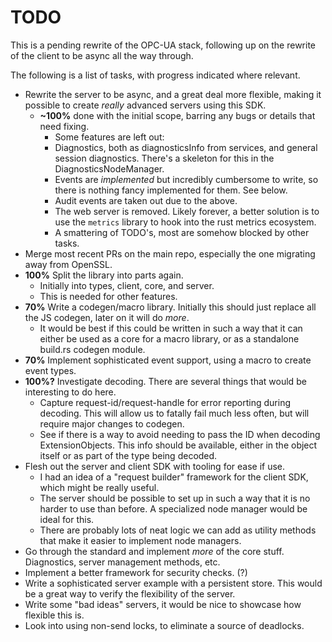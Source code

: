 # TODO

This is a pending rewrite of the OPC-UA stack, following up on the rewrite of the client to be async all the way through.

The following is a list of tasks, with progress indicated where relevant.

 - Rewrite the server to be async, and a great deal more flexible, making it possible to create _really_ advanced servers using this SDK.
   - **~100%** done with the initial scope, barring any bugs or details that need fixing.
     - Some features are left out:
     - Diagnostics, both as diagnosticsInfo from services, and general session diagnostics. There's a skeleton for this in the DiagnosticsNodeManager.
     - Events are _implemented_ but incredibly cumbersome to write, so there is nothing fancy implemented for them. See below.
     - Audit events are taken out due to the above.
     - The web server is removed. Likely forever, a better solution is to use the `metrics` library to hook into the rust metrics ecosystem.
     - A smattering of TODO's, most are somehow blocked by other tasks.
 - Merge most recent PRs on the main repo, especially the one migrating away from OpenSSL.
 - **100%** Split the library into parts again.
   - Initially into types, client, core, and server.
   - This is needed for other features.
 - **70%** Write a codegen/macro library. Initially this should just replace all the JS codegen, later on it will do _more_.
   - It would be best if this could be written in such a way that it can either be used as a core for a macro library, or as a standalone build.rs codegen module.
 - **70%** Implement sophisticated event support, using a macro to create event types.
 - **100%?** Investigate decoding. There are several things that would be interesting to do here.
   - Capture request-id/request-handle for error reporting during decoding. This will allow us to fatally fail much less often, but will require major changes to codegen.
   - See if there is a way to avoid needing to pass the ID when decoding ExtensionObjects. This info should be available, either in the object itself or as part of the type being decoded.
 - Flesh out the server and client SDK with tooling for ease if use.
   - I had an idea of a "request builder" framework for the client SDK, which might be really useful.
   - The server should be possible to set up in such a way that it is no harder to use than before. A specialized node manager would be ideal for this.
   - There are probably lots of neat logic we can add as utility methods that make it easier to implement node managers.
 - Go through the standard and implement _more_ of the core stuff. Diagnostics, server management methods, etc.
 - Implement a better framework for security checks. (?)
 - Write a sophisticated server example with a persistent store. This would be a great way to verify the flexibility of the server.
 - Write some "bad ideas" servers, it would be nice to showcase how flexible this is.
 - Look into using non-send locks, to eliminate a source of deadlocks.
